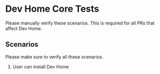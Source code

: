 # Dev Home Core Tests
Please manually verify these scenarios.  This is required for all PRs that affect Dev Home.

## Scenarios
Please make sure to verify all these scenarios.

1. User can install Dev Home
